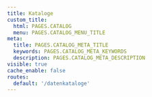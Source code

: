 ```yaml
---
title: Kataloge
custom_title:
  html: PAGES.CATALOG
  menu: PAGES.CATALOG_MENU_TITLE
meta:
  title: PAGES.CATALOG_META_TITLE
  keywords: PAGES.CATALOG_META_KEYWORDS
  description: PAGES.CATALOG_META_DESCRIPTION
visible: true
cache_enable: false
routes:
  default: '/datenkataloge'
---
```

